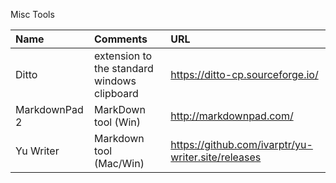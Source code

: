 Misc Tools

| Name | Comments | URL   |
| :--- | :----    | :---- |
| Ditto | extension to the standard windows clipboard | https://ditto-cp.sourceforge.io/ |
| MarkdownPad 2 | MarkDown tool (Win)| http://markdownpad.com/ |
| Yu Writer | Markdown tool (Mac/Win) | https://github.com/ivarptr/yu-writer.site/releases |
